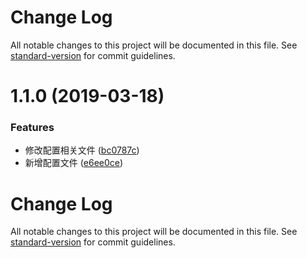 # Change Log

All notable changes to this project will be documented in this file. See [standard-version](https://github.com/conventional-changelog/standard-version) for commit guidelines.

# 1.1.0 (2019-03-18)


### Features

* 修改配置相关文件 ([bc0787c](https://github.com/liuyidi/vreact/commit/bc0787c))
* 新增配置文件 ([e6ee0ce](https://github.com/liuyidi/vreact/commit/e6ee0ce))



# Change Log

All notable changes to this project will be documented in this file. See [standard-version](https://github.com/conventional-changelog/standard-version) for commit guidelines.
